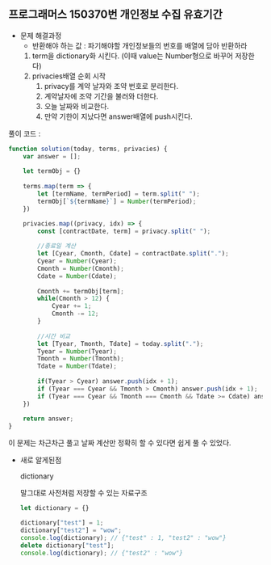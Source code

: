 ## 프로그래머스 150370번 개인정보 수집 유효기간

- 문제 해결과정
    - 반환해야 하는 값 : 파기해야할 개인정보들의 번호를 배열에 담아 반환하라
    1. term을 dictionary화 시킨다. (이때 value는 Number형으로 바꾸어 저장한다)
    2. privacies배열 순회 시작
        1. privacy를 계약 날자와 조약 번호로 분리한다.
        2. 계약날자에 조약 기간을 불러와 더한다.
        3. 오늘 날짜와 비교한다.
        4. 만약 기한이 지났다면 answer배열에 push시킨다.

풀이 코드 :

```jsx
function solution(today, terms, privacies) {
    var answer = [];
    
    let termObj = {}
    
    terms.map(term => {
        let [termName, termPeriod] = term.split(" ");
        termObj[`${termName}`] = Number(termPeriod);
    })

    privacies.map((privacy, idx) => {
        const [contractDate, term] = privacy.split(" ");
        
        //종료일 계산
        let [Cyear, Cmonth, Cdate] = contractDate.split(".");
        Cyear = Number(Cyear);
        Cmonth = Number(Cmonth);
        Cdate = Number(Cdate);
        
        Cmonth += termObj[term];
        while(Cmonth > 12) {
            Cyear += 1; 
            Cmonth -= 12;
        }
        
        //시간 비교
        let [Tyear, Tmonth, Tdate] = today.split(".");
        Tyear = Number(Tyear);
        Tmonth = Number(Tmonth);
        Tdate = Number(Tdate);
        
        if(Tyear > Cyear) answer.push(idx + 1);
        if (Tyear === Cyear && Tmonth > Cmonth) answer.push(idx + 1);
        if (Tyear === Cyear && Tmonth === Cmonth && Tdate >= Cdate) answer.push(idx + 1);
    })
    
    return answer;
}
```

이 문제는 차근차근 풀고 날짜 계산만 정확히 할 수 있다면 쉽게 풀 수 있었다.

- 새로 알게된점
    
    dictionary
    
    말그대로 사전처럼 저장할 수 있는 자료구조
    
    ```jsx
    let dictionary = {}
    
    dictionary["test"] = 1;
    dictionary["test2"] = "wow";
    console.log(dictionary); // {"test" : 1, "test2" : "wow"}
    delete dictionary["test"];
    console.log(dictionary); // {"test2" : "wow"}
    ```